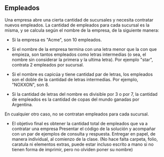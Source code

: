## Empleados

Una empresa abre una cierta cantidad de sucursales y necesita contratar nuevos empleados.
La cantidad de empleados para cada sucursal es la misma, y se calcula según el nombre de la empresa, de la siguiente manera:

- Si la empresa es "Acme", son 10 empleados.

- Si el nombre de la empresa termina con una letra menor que la con que empieza, son tantos empleados como letras intermedias (o sea, el nombre sin considerar la primera y la ultima letra). Por ejemplo "star", contrata 2 empleados por sucursal.

- Si el nombre es capicúa y tiene cantidad par de letras, los empleados son el doble de la cantidad de letras intermedias. Por ejemplo, "NOXXON", son 8.

- Si la cantidad de letras del nombre es divisible por 3 o por 7, la cantidad de empleados es la cantidad de copas del mundo ganadas por Argentina.

En cualquier otro caso, no se contratan empleados para cada sucursal.

- El objetivo final es obtener la cantidad total de empleados que va a contratar una empresa 
Presentar el código de la solución y acompañar con un par de ejemplos de consulta y respuesta.
Entregar en papel, de manera individual, al comienzo de la clase. (No hace falta carpeta, folio, caratula ni elementos extras, puede estar incluso escrito a mano si no tienen forma de imprimir, pero no olviden poner su nombre)
